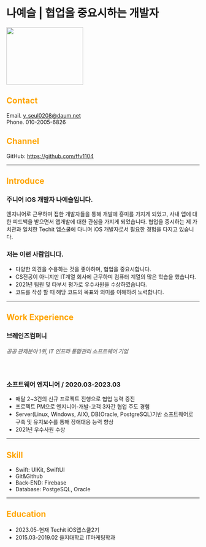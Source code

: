 # 나예슬 | 협업을 중요시하는 개발자
<img src="https://www.vippng.com/png/detail/239-2398528_female-technologist-emoji-woman-technologist-emoji.png" width="200" height="150" />

## <span style="color: orange">Contact</span>
Email. y_seul0208@daum.net<br>
Phone. 010-2005-6826

## <span style="color: orange">Channel</span>
GitHub: https://github.com/ffv1104

----------------
## <span style="color: orange">Introduce</span>

### 주니어 iOS 개발자 나예슬입니다.
엔지니어로 근무하며 접한 개발자들을 통해 개발에 흥미를 가지게 되었고, 사내 앱에 대한 피드백을 받으면서 앱개발에 대한 관심을 가지게 되었습니다. 협업을 중시하는 제 가치관과 일치한 Techit 앱스쿨에 다니며 iOS 개발자로서 필요한 경험을 다지고 있습니다.

### 저는 이런 사람입니다.
- 다양한 의견을 수용하는 것을 좋아하며, 협업을 중요시합니다.
- CS전공이 아니지만 IT계열 회사에 근무하며 컴퓨터 계열의 많은 학습을 했습니다.
- 2021년 팀원 및 타부서 평가로 우수사원을 수상하였습니다.
- 코드를 작성 할 때 해당 코드의 목표와 의미를 이해하려 노력합니다.

----------------
## <span style="color: orange">Work Experience</span>

### 브레인즈컴퍼니
##### <span style="color: gray">공공 관제분야 1위, IT 인프라 통합관리 소프트웨어 기업</span>
<br>

### 소프트웨어 엔지니어 / 2020.03-2023.03
- 매달 2~3건의 신규 프로젝트 진행으로 협업 능력 증진
- 프로젝트 PM으로 엔지니어-개발-고객 3자간 협업 주도 경험
- Server(Linux, Windows, AIX), DB(Oracle, PostgreSQL)기반 소프트웨어로 구축 및 유지보수를 통해 장애대응 능력 향상
- 2021년 우수사원 수상

----------------
## <span style="color: orange">Skill</span>
- Swift: UIKit, SwiftUI
- Git&Github
- Back-END: Firebase
- Database: PostgeSQL, Oracle

----------------
## <span style="color: orange">Education</span>
- 2023.05-현재     Techit iOS앱스쿨2기
- 2015.03-2019.02 을지대학교 IT마케팅학과
